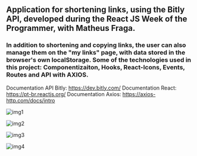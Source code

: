## Application for shortening links, using the Bitly API, developed during the React JS Week of the Programmer, with Matheus Fraga.

### In addition to shortening and copying links, the user can also manage them on the "my links" page, with data stored in the browser's own localStorage. Some of the technologies used in this project: Componentizaiton, Hooks, React-Icons, Events, Routes and API with AXIOS.

Documentation API Bitly: https://dev.bitly.com/
Documentation React: https://pt-br.reactjs.org/
Documentation Axios: https://axios-http.com/docs/intro

![img1](https://user-images.githubusercontent.com/59941082/153488030-22620a99-ca16-457e-b66b-bda460cc0830.png)

![img2](https://user-images.githubusercontent.com/59941082/153488079-e38b466b-a310-4b3d-bc7e-63eea53c0255.png)

![img3](https://user-images.githubusercontent.com/59941082/153488101-76861297-4467-4b7f-a76d-60a84920d116.png)

![img4](https://user-images.githubusercontent.com/59941082/153488125-0b6807a5-cdf9-49f0-9f08-89c6da6f8ca0.png)
